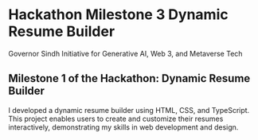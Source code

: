 # Hackathon Milestone 3 Dynamic Resume Builder  
Governor Sindh Initiative for Generative AI, Web 3, and Metaverse Tech



## Milestone 1 of the Hackathon: Dynamic Resume Builder  

I developed a dynamic resume builder using HTML, CSS, and TypeScript. This project enables users to create and customize their resumes interactively, demonstrating my skills in web development and design.
